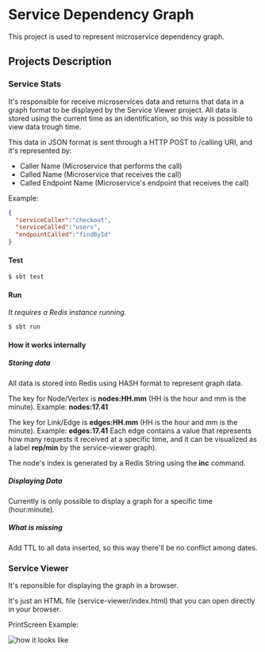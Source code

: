 Service Dependency Graph
====

This project is used to represent microservice dependency graph.


## Projects Description


### Service Stats


It's responsible for receive microservices data and returns that data in a graph format to be displayed by the Service Viewer project. All data is stored using the current time as an identification, so this way is possible to view data trough time.


This data in JSON format is sent through a HTTP POST to /calling URI, and it's represented by:

* Caller Name (Microservice that performs the call)
* Called Name (Microservice that receives the call)
* Called Endpoint Name (Microservice's endpoint that receives the call)


Example:

```json
{
  "serviceCaller":"checkout",
  "serviceCalled":"users",
  "endpointCalled":"findById"
}
```


#### Test

```sh
$ sbt test
```


#### Run

*It requires a Redis instance running.*


```sh
$ sbt run
```


#### How it works internally


##### Storing data


All data is stored into Redis using HASH format to represent graph data.

The key for Node/Vertex is **nodes:HH.mm** (HH is the hour and mm is the minute). Example: **nodes:17.41**

The key for Link/Edge is **edges:HH.mm** (HH is the hour and mm is the minute). Example: **edges:17.41**
Each edge contains a value that represents how many requests it received at a specific time,
and it can be visualized as a label **rep/min** by the service-viewer graph).

The node's index is generated by a Redis String using the **inc** command.


##### Displaying Data


Currently is only possible to display a graph for a specific time (hour:minute).


##### What is missing


Add TTL to all data inserted, so this way there'll be no conflict among dates.


### Service Viewer


It's reponsible for displaying the graph in a browser.

It's just an HTML file (service-viewer/index.html) that you can open directly in your browser.


PrintScreen Example:

![how it looks like](https://raw.githubusercontent.com/rlazoti/microservice-dependency-graph/master/service-viewer/screenshot.png)